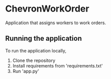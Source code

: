# ChevronWorkOrder

Application that assigns workers to work orders.

## Running the application
To run the application locally,

1. Clone the repository
2. Install requirements from 'requirements.txt'
3. Run 'app.py'